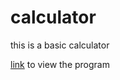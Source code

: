 # calculator

this is a basic calculator

<a href="https://teja0o8.github.io/calculator/src/" target="_blank" >link</a> to view the program


